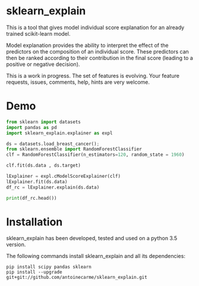 # sklearn_explain

This is a tool that gives model individual score explanation for an already trained scikit-learn model.

Model explanation provides the ability to interpret the effect of the predictors on the composition of an individual score. These predictors can then be ranked according to their contribution in the final score (leading to a positive or negative decision).

This is a work in progress. The set of features is evolving. Your feature requests, issues, comments, help, hints are very welcome.

# Demo
```Python
from sklearn import datasets
import pandas as pd
import sklearn_explain.explainer as expl

ds = datasets.load_breast_cancer();
from sklearn.ensemble import RandomForestClassifier
clf = RandomForestClassifier(n_estimators=120, random_state = 1960)

clf.fit(ds.data , ds.target)

lExplainer = expl.cModelScoreExplainer(clf)
lExplainer.fit(ds.data)
df_rc = lExplainer.explain(ds.data)

print(df_rc.head())
```

# Installation



sklearn_explain has been developed, tested and used on a python 3.5 version. 

The following commands install sklearn_explain and all its dependencies:

	pip install scipy pandas sklearn
	pip install --upgrade git+git://github.com/antoinecarme/sklearn_explain.git
    
